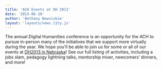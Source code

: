 ```yaml
---
title: 'ACH Events at DH 2013'
date: '2013-06-10'
author: 'Bethany Nowviskie'
layout: 'layouts/news.11ty.js'
---
```

The annual Digital Humanities conference is an opportunity for the ACH to pursue in-person many of the initiatives that we support more virtually during the year. We hope you’ll be able to join us for some or all of our events at [DH2013 in Nebraska](http://dh2013.unl.edu/)! See our full listing of activities, including a jobs slam, pedagogy lightning talks, mentorship mixer, newcomers’ dinners, and more!

